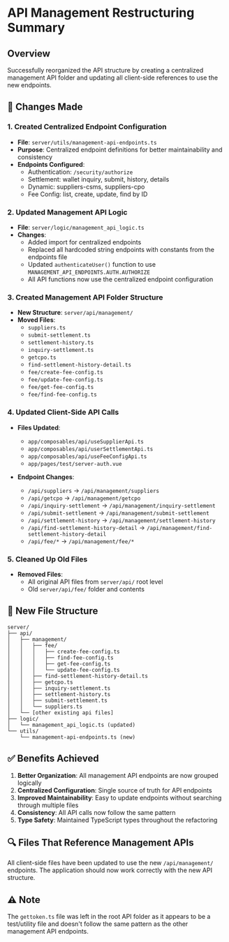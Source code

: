 # API Management Restructuring Summary

## Overview

Successfully reorganized the API structure by creating a centralized management API folder and updating all client-side references to use the new endpoints.

## 🔧 Changes Made

### 1. Created Centralized Endpoint Configuration

- **File**: `server/utils/management-api-endpoints.ts`
- **Purpose**: Centralized endpoint definitions for better maintainability and consistency
- **Endpoints Configured**:
  - Authentication: `/security/authorize`
  - Settlement: wallet inquiry, submit, history, details
  - Dynamic: suppliers-csms, suppliers-cpo
  - Fee Config: list, create, update, find by ID

### 2. Updated Management API Logic

- **File**: `server/logic/management_api_logic.ts`
- **Changes**:
  - Added import for centralized endpoints
  - Replaced all hardcoded string endpoints with constants from the endpoints file
  - Updated `authenticateUser()` function to use `MANAGEMENT_API_ENDPOINTS.AUTH.AUTHORIZE`
  - All API functions now use the centralized endpoint configuration

### 3. Created Management API Folder Structure

- **New Structure**: `server/api/management/`
- **Moved Files**:
  - `suppliers.ts`
  - `submit-settlement.ts`
  - `settlement-history.ts`
  - `inquiry-settlement.ts`
  - `getcpo.ts`
  - `find-settlement-history-detail.ts`
  - `fee/create-fee-config.ts`
  - `fee/update-fee-config.ts`
  - `fee/get-fee-config.ts`
  - `fee/find-fee-config.ts`

### 4. Updated Client-Side API Calls

- **Files Updated**:
  - `app/composables/api/useSupplierApi.ts`
  - `app/composables/api/userSettlementApi.ts`
  - `app/composables/api/useFeeConfigApi.ts`
  - `app/pages/test/server-auth.vue`

- **Endpoint Changes**:
  - `/api/suppliers` → `/api/management/suppliers`
  - `/api/getcpo` → `/api/management/getcpo`
  - `/api/inquiry-settlement` → `/api/management/inquiry-settlement`
  - `/api/submit-settlement` → `/api/management/submit-settlement`
  - `/api/settlement-history` → `/api/management/settlement-history`
  - `/api/find-settlement-history-detail` → `/api/management/find-settlement-history-detail`
  - `/api/fee/*` → `/api/management/fee/*`

### 5. Cleaned Up Old Files

- **Removed Files**:
  - All original API files from `server/api/` root level
  - Old `server/api/fee/` folder and contents

## 📁 New File Structure

```
server/
├── api/
│   ├── management/
│   │   ├── fee/
│   │   │   ├── create-fee-config.ts
│   │   │   ├── find-fee-config.ts
│   │   │   ├── get-fee-config.ts
│   │   │   └── update-fee-config.ts
│   │   ├── find-settlement-history-detail.ts
│   │   ├── getcpo.ts
│   │   ├── inquiry-settlement.ts
│   │   ├── settlement-history.ts
│   │   ├── submit-settlement.ts
│   │   └── suppliers.ts
│   └── [other existing api files]
├── logic/
│   └── management_api_logic.ts (updated)
└── utils/
    └── management-api-endpoints.ts (new)
```

## ✅ Benefits Achieved

1. **Better Organization**: All management API endpoints are now grouped logically
2. **Centralized Configuration**: Single source of truth for API endpoints
3. **Improved Maintainability**: Easy to update endpoints without searching through multiple files
4. **Consistency**: All API calls now follow the same pattern
5. **Type Safety**: Maintained TypeScript types throughout the refactoring

## 🔍 Files That Reference Management APIs

All client-side files have been updated to use the new `/api/management/` endpoints. The application should now work correctly with the new API structure.

## ⚠️ Note

The `gettoken.ts` file was left in the root API folder as it appears to be a test/utility file and doesn't follow the same pattern as the other management API endpoints.
